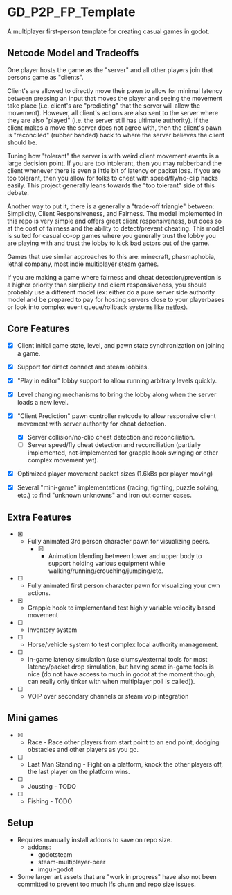 # GD_P2P_FP_Template
A multiplayer first-person template for creating casual games in godot.


## Netcode Model and Tradeoffs
One player hosts the game as the "server" and all other players join that persons game as "clients".

Client's are allowed to directly move their pawn to allow for minimal latency between pressing an input that moves the player and seeing the movement take place (i.e. client's are "predicting" that the server will allow the movement). However, all client's actions are also sent to the server where they are also "played" (i.e. the server still has ultimate authority). If the client makes a move the server does not agree with, then the client's pawn is "reconciled" (rubber banded) back to where the server believes the client should be.

Tuning how "tolerant" the server is with weird client movement events is a large decision point. If you are too intolerant, then you may rubberband the client whenever there is even a little bit of latency or packet loss. If you are too tolerant, then you allow for folks to cheat with speed/fly/no-clip hacks easily. This project generally leans towards the "too tolerant" side of this debate.

Another way to put it, there is a generally a "trade-off triangle" between: Simplicity, Client Responsiveness, and Fairness. The model implemented in this repo is very simple and offers great client responsiveness, but does so at the cost of fairness and the ability to detect/prevent cheating. This model is suited for casual co-op games where you generally trust the lobby you are playing with and trust the lobby to kick bad actors out of the game.

Games that use similar approaches to this are: minecraft, phasmaphobia, lethal company, most indie multiplayer steam games.

If you are making a game where fairness and cheat detection/prevention is a higher priority than simplicity and client responsiveness, you should probably use a different model (ex: either do a pure server side authority model and be prepared to pay for hosting servers close to your playerbases or look into complex event queue/rollback systems like [netfox](https://github.com/foxssake/netfox)).


## Core Features
- [x] Client initial game state, level, and pawn state synchronization on joining a game.
- [x] Support for direct connect and steam lobbies.
- [x] "Play in editor" lobby support to allow running arbitrary levels quickly.
- [x] Level changing mechanisms to bring the lobby along when the server loads a new level.
- [x] "Client Prediction" pawn controller netcode to allow responsive client movement with server authority for cheat detection.
	- [x] Server collision/no-clip cheat detection and reconciliation.
	- [ ] Server speed/fly cheat detection and reconciliation (partially implemented, not-implemented for grapple hook swinging or other complex movement yet).
- [x] Optimized player movement packet sizes (1.6kBs per player moving)
- [x] Several "mini-game" implementations (racing, fighting, puzzle solving, etc.) to find "unknown unknowns" and iron out corner cases.


## Extra Features
- [x] - Fully animated 3rd person character pawn for visualizing peers.
	- [x] - Animation blending between lower and upper body to support holding various equipment while walking/running/crouching/jumping/etc.
- [ ] - Fully animated first person character pawn for visualizing your own actions.
- [x] - Grapple hook to implementand test highly variable velocity based movement
- [ ] - Inventory system
- [ ] - Horse/vehicle system to test complex local authority management.
- [ ] - In-game latency simulation (use clumsy/external tools for most latency/packet drop simulation, but having some in-game tools is nice (do not have access to much in godot at the moment though, can really only tinker with when multiplayer poll is called)).
- [ ] - VOIP over secondary channels or steam voip integration


## Mini games
- [x] - Race - Race other players from start point to an end point, dodging obstacles and other players
as you go.
- [ ] - Last Man Standing - Fight on a platform, knock the other players off, the last player on the
platform wins.
- [ ] - Jousting - TODO
- [ ] - Fishing - TODO

## Setup
* Requires manually install addons to save on repo size.
  * addons:
	* godotsteam
	* steam-multiplayer-peer
	* imgui-godot
* Some larger art assets that are "work in progress" have also not been committed to prevent too much lfs churn and repo size issues.

